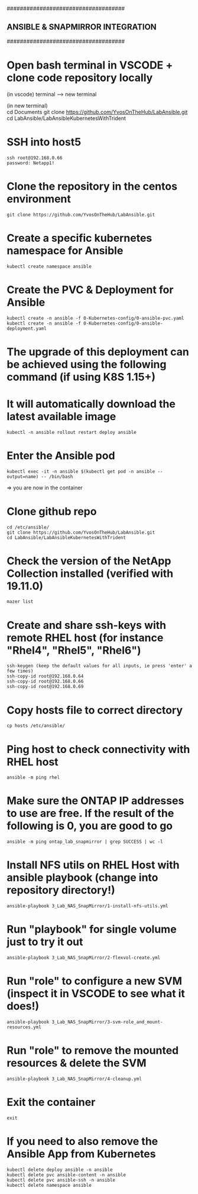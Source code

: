 ####################################
## ANSIBLE & SNAPMIRROR INTEGRATION
####################################

# Open bash terminal in VSCODE + clone code repository locally
(in vscode) 
    terminal --> new terminal 

(in new terminal)  
    cd Documents
    git clone https://github.com/YvosOnTheHub/LabAnsible.git 
    cd LabAnsible/LabAnsibleKubernetesWithTrident

# SSH into host5
    ssh root@192.168.0.66
    password: Netapp1!

# Clone the repository in the centos environment
    git clone https://github.com/YvosOnTheHub/LabAnsible.git

# Create a specific kubernetes namespace for Ansible
    kubectl create namespace ansible

# Create the PVC & Deployment for Ansible
    kubectl create -n ansible -f 0-Kubernetes-config/0-ansible-pvc.yaml
    kubectl create -n ansible -f 0-Kubernetes-config/0-ansible-deployment.yaml

# The upgrade of this deployment can be achieved using the following command (if using K8S 1.15+)
# It will automatically download the latest available image
    kubectl -n ansible rollout restart deploy ansible

# Enter the Ansible pod
    kubectl exec -it -n ansible $(kubectl get pod -n ansible --output=name) -- /bin/bash

=>  you are now in the container

# Clone github repo
    cd /etc/ansible/ 
    git clone https://github.com/YvosOnTheHub/LabAnsible.git 
    cd LabAnsible/LabAnsibleKubernetesWithTrident

# Check the version of the NetApp Collection installed (verified with 19.11.0)
    mazer list

# Create and share ssh-keys with remote RHEL host (for instance "Rhel4", "Rhel5", "Rhel6")
    ssh-keygen (keep the default values for all inputs, ie press 'enter' a few times)
    ssh-copy-id root@192.168.0.64
    ssh-copy-id root@192.168.0.66
    ssh-copy-id root@192.168.0.69

# Copy hosts file to correct directory
    cp hosts /etc/ansible/

# Ping host to check connectivity with RHEL host 
    ansible -m ping rhel

# Make sure the ONTAP IP addresses to use are free. If the result of the following is 0, you are good to go
    ansible -m ping ontap_lab_snapmirror | grep SUCCESS | wc -l

# Install NFS utils on RHEL Host with ansible playbook  (change into repository directory!)
    ansible-playbook 3_Lab_NAS_SnapMirror/1-install-nfs-utils.yml

# Run "playbook" for single volume just to try it out
    ansible-playbook 3_Lab_NAS_SnapMirror/2-flexvol-create.yml

# Run "role" to configure a new SVM (inspect it in VSCODE to see what it does!)
    ansible-playbook 3_Lab_NAS_SnapMirror/3-svm-role_and_mount-resources.yml 

# Run "role" to remove the mounted resources & delete the SVM
    ansible-playbook 3_Lab_NAS_SnapMirror/4-cleanup.yml 

# Exit the container
    exit

# If you need to also remove the Ansible App from Kubernetes
    kubectl delete deploy ansible -n ansible
    kubectl delete pvc ansible-content -n ansible
    kubectl delete pvc ansible-ssh -n ansible
    kubectl delete namespace ansible

